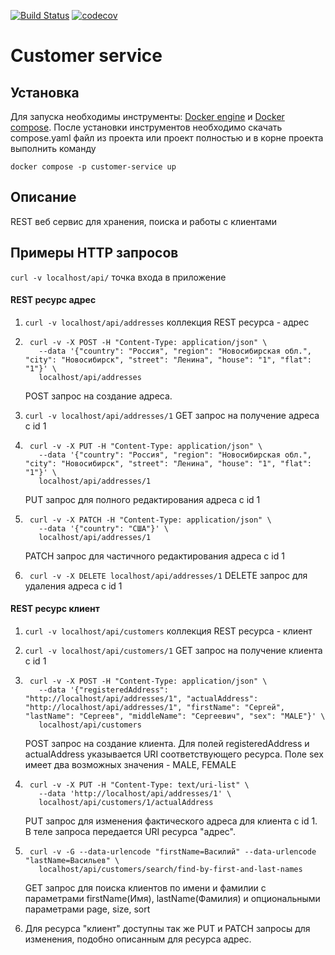 [![Build Status](https://www.travis-ci.com/zCRUSADERz/Customer-service.svg?branch=master)](https://www.travis-ci.com/github/zCRUSADERz/Customer-service)
[![codecov](https://codecov.io/gh/zCRUSADERz/Customer-service/branch/master/graph/badge.svg)](https://codecov.io/gh/zCRUSADERz/Customer-service)

# Customer service
## Установка
Для запуска необходимы инструменты: [Docker engine](https://docs.docker.com/engine/install/#server) и 
[Docker compose](https://docs.docker.com/compose/install/). После установки инструментов необходимо 
скачать compose.yaml файл из проекта или проект полностью и в корне проекта выполнить команду 
```
docker compose -p customer-service up
```
## Описание
REST веб сервис для хранения, поиска и работы с клиентами
## Примеры HTTP запросов
```curl -v localhost/api/``` точка входа в приложение
#### REST ресурс адрес
1. ```curl -v localhost/api/addresses``` коллекция REST ресурса - адрес

2. ```
    curl -v -X POST -H "Content-Type: application/json" \
      --data '{"country": "Россия", "region": "Новосибирская обл.", "city": "Новосибирск", "street": "Ленина", "house": "1", "flat": "1"}' \
      localhost/api/addresses
   ``` 
   POST запрос на создание адреса.
   
3. ```curl -v localhost/api/addresses/1``` GET запрос на получение адреса с id 1

4. ```
    curl -v -X PUT -H "Content-Type: application/json" \
      --data '{"country": "Россия", "region": "Новосибирская обл.", "city": "Новосибирск", "street": "Ленина", "house": "1", "flat": "1"}' \
      localhost/api/addresses/1
   ```
   PUT запрос для полного редактирования адреса с id 1
   
3. ```
    curl -v -X PATCH -H "Content-Type: application/json" \
      --data '{"country": "США"}' \
      localhost/api/addresses/1
   ```
   PATCH запрос для частичного редактирования адреса с id 1
  
4. ``` curl -v -X DELETE localhost/api/addresses/1``` DELETE запрос для удаления адреса с id 1

#### REST ресурс клиент
1. ```curl -v localhost/api/customers``` коллекция REST ресурса - клиент

2. ```curl -v localhost/api/customers/1``` GET запрос на получение клиента с id 1

3. ```
    curl -v -X POST -H "Content-Type: application/json" \
      --data '{"registeredAddress": "http://localhost/api/addresses/1", "actualAddress": "http://localhost/api/addresses/1", "firstName": "Сергей", "lastName": "Сергеев", "middleName": "Сергеевич", "sex": "MALE"}' \
      localhost/api/customers
   ```
   POST запрос на создание клиента. Для полей registeredAddress и actualAddress указывается URI 
   соответствующего ресурса. Поле sex имеет два возможных значения - MALE, FEMALE

4. ```
    curl -v -X PUT -H "Content-Type: text/uri-list" \
      --data 'http://localhost/api/addresses/1' \
      localhost/api/customers/1/actualAddress
   ```
   PUT запрос для изменения фактического адреса для клиента с id 1. В теле запроса передается URI ресурса "адрес".

5. ```
    curl -v -G --data-urlencode "firstName=Василий" --data-urlencode "lastName=Васильев" \
      localhost/api/customers/search/find-by-first-and-last-names
   ``` 
    GET запрос для поиска клиентов по имени и фамилии с параметрами firstName(Имя), lastName(Фамилия) 
    и опциональными параметрами page, size, sort

6. Для ресурса "клиент" доступны так же PUT и PATCH запросы для изменения, подобно описанным для ресурса адрес.
